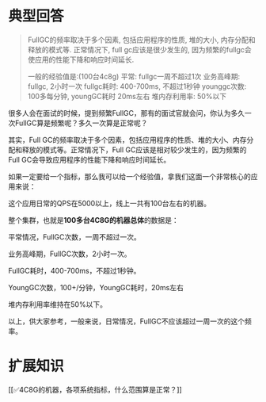 # 典型回答

> FullGC的频率取决于多个因素, 包括应用程序的性质, 堆的大小, 内存分配和释放的模式等. 正常情况下, full gc应该是很少发生的, 因为频繁的fullgc会使应用的性能下降和响应时间延长.
> 
> 一般的经验值是:(100台4c8g)
> 	平常: fullgc一周不超过1次
> 	业务高峰期: fullgc, 2小时一次
> 	fullgc耗时: 400-700ms, 不超过1秒钟
> 	younggc次数: 100多每分钟, youngGC耗时 20ms左右
> 	堆内存利用率: 50%以下

很多人会在面试的时候，提到频繁FullGC，那有的面试官就会问，你认为多久一次FullGC算是频繁呢？多久一次算是正常呢？



其实，Full GC的频率取决于多个因素，包括应用程序的性质、堆的大小、内存分配和释放的模式等。正常情况下，Full GC应该是相对较少发生的，因为频繁的Full GC会导致应用程序的性能下降和响应时间延长。



如果一定要给一个指标，那么我可以给一个经验值，拿我们这面一个非常核心的应用来说：



这个应用日常的QPS在5000以上，线上一共有100台左右的机器。



整个集群，也就是**100多台4C8G的机器总体**的数据是：



平常情况，FullGC次数，一周不超过一次。

业务高峰期，FullGC次数，2小时一次。

FullGC耗时，400-700ms，不超过1秒钟。

YoungGC次数，100+/分钟，YoungGC耗时，20ms左右

堆内存利用率维持在50%以下。





以上，供大家参考，一般来说，日常情况，FullGC不应该超过一周一次的这个频率。



# 扩展知识


[[✅4C8G的机器，各项系统指标，什么范围算是正常？]]

